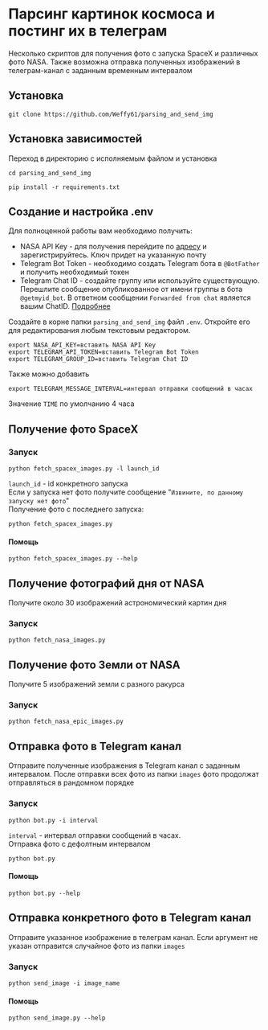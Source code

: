 # Парсинг картинок космоса и постинг их в телеграм
Несколько скриптов для получения фото с запуска SpaceX и различных фото NASA. Также возможна отправка полученных
изображений в телеграм-канал с заданным временным интервалом
## Установка
```commandline
git clone https://github.com/Weffy61/parsing_and_send_img
```
## Установка зависимостей
Переход в директорию с исполняемым файлом и установка
```commandline
cd parsing_and_send_img
```
```commandline
pip install -r requirements.txt
```
## Создание и настройка .env
Для полноценной работы вам необходимо получить:  
- NASA API Key - для получения перейдите по [адресу](https://api.nasa.gov/) и зарегистрируйтесь. Ключ придет на 
указанную почту  
- Telegram Bot Token - необходимо создать Telegram бота в `@BotFather` и получить необходимый токен
- Telegram Chat ID - создайте группу или используйте существующую. Перешлите сообщение опубликованное от имени группы 
в бота `@getmyid_bot`. В ответном сообщении `Forwarded from chat` является вашим ChatID. 
[Подробнее](https://lumpics.ru/how-find-out-chat-id-in-telegram/)  
    
Создайте в корне папки `parsing_and_send_img` файл `.env`. Откройте его для редактирования любым текстовым 
редактором.  
```djangourlpath
export NASA_API_KEY=вставить NASA API Key
export TELEGRAM_API_TOKEN=вставить Telegram Bot Token
export TELEGRAM_GROUP_ID=вставить Telegram Chat ID
```
Также можно добавить
```djangourlpath
export TELEGRAM_MESSAGE_INTERVAL=интервал отправки сообщений в часах
```
Значение `TIME` по умолчанию 4 часа
## Получение фото SpaceX
### Запуск
```commandline
python fetch_spacex_images.py -l launch_id
```
`launch_id` - id конкретного запуска  
Если у запуска нет фото получите сообщение "`Извините, по данному запуску нет фото`"  
Получение фото с последнего запуска:
```commandline
python fetch_spacex_images.py
```
#### Помощь
```commandline
python fetch_spacex_images.py --help
```
## Получение фотографий дня от NASA
Получите около 30 изображений астрономический картин дня
### Запуск
```commandline
python fetch_nasa_images.py
```
## Получение фото Земли от NASA
Получите 5 изображений земли с разного ракурса
### Запуск
```commandline
python fetch_nasa_epic_images.py
```
## Отправка фото в Telegram канал
Отправите полученные изображения в Telegram канал с заданным интервалом. После отправки всех фото из папки `images` 
фото продолжат отправляться в рандомном порядке
### Запуск
```commandline
python bot.py -i interval
```
`interval` - интервал отправки сообщений в часах.  
Отправка фото с дефолтным интервалом
```commandline
python bot.py
```
#### Помощь
```commandline
python bot.py --help
```
## Отправка конкретного фото в Telegram канал
Отправите указанное изображение в телеграм канал. Если аргумент не указан отправится случайное фото из папки `images`
### Запуск
```commandline
python send_image -i image_name
```
#### Помощь
```commandline
python send_image.py --help
```
